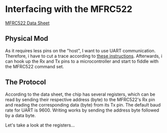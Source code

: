 # Interfacing with the MFRC522

[MFRC522 Data Sheet](http://www.nxp.com/documents/data_sheet/MFRC522.pdf)

## Physical Mod

As it requires less pins on the "host", I want to use UART communication. Therefore, i have to cut a trace according to [these instructions](https://forum.arduino.cc/index.php?topic=442750.0). Afterwards, i can hook up the Rx and Tx pins to a microcontroller and start to fiddle with the MFRC522 command set.

## The Protocol

According to the data sheet, the chip has several registers, which can be read by sending their respective address (byte) to the MFRC522's Rx pin and reading the corresponding data (byte) from its Tx pin. The default baud rate for UART is 9600. Writing works by sending the address byte followed by a data byte.

Let's take a look at the registers…


